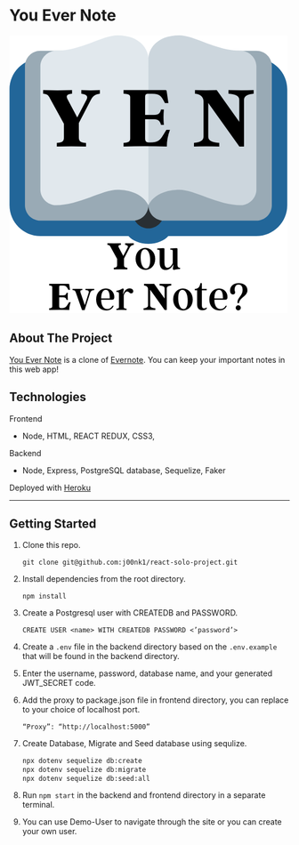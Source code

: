 # You Ever Note

![yen-logo](frontend\src\components\Navigation\images\yen-logo.png)

## About The Project

[You Ever Note](https://you-ever-note.herokuapp.com/) is a clone of [Evernote](https://evernote.com/). You can keep your important notes in this web app!

## Technologies

Frontend

- Node, HTML, REACT REDUX, CSS3,

Backend

- Node, Express, PostgreSQL database, Sequelize, Faker

Deployed with [Heroku](https://www.heroku.com/)

---

## Getting Started

1. Clone this repo.

   ```
   git clone git@github.com:j00nk1/react-solo-project.git
   ```

2. Install dependencies from the root directory.
   ```
   npm install
   ```
3. Create a Postgresql user with CREATEDB and PASSWORD.

   ```
   CREATE USER <name> WITH CREATEDB PASSWORD <’password’>
   ```

4. Create a `.env` file in the backend directory based on the `.env.example` that will be found in the backend directory.

5. Enter the username, password, database name, and your generated JWT_SECRET code.

6. Add the proxy to package.json file in frontend directory, you can replace to your choice of localhost port.

   ```
   “Proxy”: “http://localhost:5000”
   ```

7. Create Database, Migrate and Seed database using sequlize.
   ```
   npx dotenv sequelize db:create
   npx dotenv sequelize db:migrate
   npx dotenv sequelize db:seed:all
   ```
8. Run `npm start` in the backend and frontend directory in a separate terminal.

9. You can use Demo-User to navigate through the site or you can create your own user.
